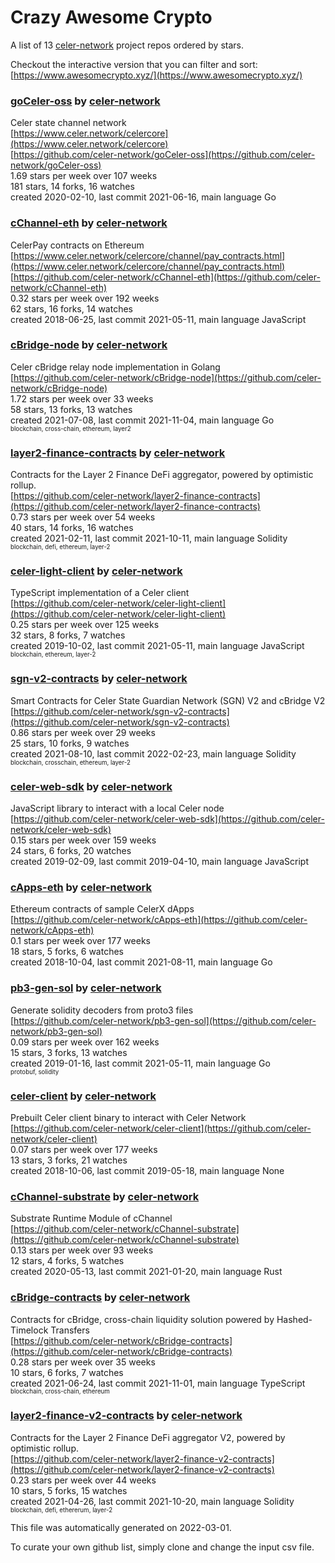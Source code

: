 # Crazy Awesome Crypto
A list of 13 [celer-network](https://github.com/celer-network) project repos ordered by stars.  

Checkout the interactive version that you can filter and sort: 
[https://www.awesomecrypto.xyz/](https://www.awesomecrypto.xyz/)  


### [goCeler-oss](https://github.com/celer-network/goCeler-oss) by [celer-network](https://github.com/celer-network)  
Celer state channel network  
[https://www.celer.network/celercore](https://www.celer.network/celercore)  
[https://github.com/celer-network/goCeler-oss](https://github.com/celer-network/goCeler-oss)  
1.69 stars per week over 107 weeks  
181 stars, 14 forks, 16 watches  
created 2020-02-10, last commit 2021-06-16, main language Go  


### [cChannel-eth](https://github.com/celer-network/cChannel-eth) by [celer-network](https://github.com/celer-network)  
CelerPay contracts on Ethereum  
[https://www.celer.network/celercore/channel/pay_contracts.html](https://www.celer.network/celercore/channel/pay_contracts.html)  
[https://github.com/celer-network/cChannel-eth](https://github.com/celer-network/cChannel-eth)  
0.32 stars per week over 192 weeks  
62 stars, 16 forks, 14 watches  
created 2018-06-25, last commit 2021-05-11, main language JavaScript  


### [cBridge-node](https://github.com/celer-network/cBridge-node) by [celer-network](https://github.com/celer-network)  
Celer cBridge relay node implementation in Golang  
[https://github.com/celer-network/cBridge-node](https://github.com/celer-network/cBridge-node)  
1.72 stars per week over 33 weeks  
58 stars, 13 forks, 13 watches  
created 2021-07-08, last commit 2021-11-04, main language Go  
<sub><sup>blockchain, cross-chain, ethereum, layer2</sup></sub>


### [layer2-finance-contracts](https://github.com/celer-network/layer2-finance-contracts) by [celer-network](https://github.com/celer-network)  
Contracts for the Layer 2 Finance DeFi aggregator, powered by optimistic rollup.  
[https://github.com/celer-network/layer2-finance-contracts](https://github.com/celer-network/layer2-finance-contracts)  
0.73 stars per week over 54 weeks  
40 stars, 14 forks, 16 watches  
created 2021-02-11, last commit 2021-10-11, main language Solidity  
<sub><sup>blockchain, defi, ethereum, layer-2</sup></sub>


### [celer-light-client](https://github.com/celer-network/celer-light-client) by [celer-network](https://github.com/celer-network)  
TypeScript implementation of a Celer client  
[https://github.com/celer-network/celer-light-client](https://github.com/celer-network/celer-light-client)  
0.25 stars per week over 125 weeks  
32 stars, 8 forks, 7 watches  
created 2019-10-02, last commit 2021-05-11, main language JavaScript  
<sub><sup>blockchain, ethereum, layer-2</sup></sub>


### [sgn-v2-contracts](https://github.com/celer-network/sgn-v2-contracts) by [celer-network](https://github.com/celer-network)  
Smart Contracts for Celer State Guardian Network (SGN) V2 and cBridge V2  
[https://github.com/celer-network/sgn-v2-contracts](https://github.com/celer-network/sgn-v2-contracts)  
0.86 stars per week over 29 weeks  
25 stars, 10 forks, 9 watches  
created 2021-08-10, last commit 2022-02-23, main language Solidity  
<sub><sup>blockchain, crosschain, ethereum, layer-2</sup></sub>


### [celer-web-sdk](https://github.com/celer-network/celer-web-sdk) by [celer-network](https://github.com/celer-network)  
JavaScript library to interact with a local Celer node  
[https://github.com/celer-network/celer-web-sdk](https://github.com/celer-network/celer-web-sdk)  
0.15 stars per week over 159 weeks  
24 stars, 6 forks, 20 watches  
created 2019-02-09, last commit 2019-04-10, main language JavaScript  


### [cApps-eth](https://github.com/celer-network/cApps-eth) by [celer-network](https://github.com/celer-network)  
Ethereum contracts of sample CelerX dApps  
[https://github.com/celer-network/cApps-eth](https://github.com/celer-network/cApps-eth)  
0.1 stars per week over 177 weeks  
18 stars, 5 forks, 6 watches  
created 2018-10-04, last commit 2021-08-11, main language Go  


### [pb3-gen-sol](https://github.com/celer-network/pb3-gen-sol) by [celer-network](https://github.com/celer-network)  
Generate solidity decoders from proto3 files  
[https://github.com/celer-network/pb3-gen-sol](https://github.com/celer-network/pb3-gen-sol)  
0.09 stars per week over 162 weeks  
15 stars, 3 forks, 13 watches  
created 2019-01-16, last commit 2021-05-11, main language Go  
<sub><sup>protobuf, solidity</sup></sub>


### [celer-client](https://github.com/celer-network/celer-client) by [celer-network](https://github.com/celer-network)  
Prebuilt Celer client binary to interact with Celer Network  
[https://github.com/celer-network/celer-client](https://github.com/celer-network/celer-client)  
0.07 stars per week over 177 weeks  
13 stars, 3 forks, 21 watches  
created 2018-10-06, last commit 2019-05-18, main language None  


### [cChannel-substrate](https://github.com/celer-network/cChannel-substrate) by [celer-network](https://github.com/celer-network)  
Substrate Runtime Module of cChannel  
[https://github.com/celer-network/cChannel-substrate](https://github.com/celer-network/cChannel-substrate)  
0.13 stars per week over 93 weeks  
12 stars, 4 forks, 5 watches  
created 2020-05-13, last commit 2021-01-20, main language Rust  


### [cBridge-contracts](https://github.com/celer-network/cBridge-contracts) by [celer-network](https://github.com/celer-network)  
Contracts for cBridge, cross-chain liquidity solution powered by Hashed-Timelock Transfers  
[https://github.com/celer-network/cBridge-contracts](https://github.com/celer-network/cBridge-contracts)  
0.28 stars per week over 35 weeks  
10 stars, 6 forks, 7 watches  
created 2021-06-24, last commit 2021-11-01, main language TypeScript  
<sub><sup>blockchain, cross-chain, ethereum</sup></sub>


### [layer2-finance-v2-contracts](https://github.com/celer-network/layer2-finance-v2-contracts) by [celer-network](https://github.com/celer-network)  
Contracts for the Layer 2 Finance DeFi aggregator V2, powered by optimistic rollup.  
[https://github.com/celer-network/layer2-finance-v2-contracts](https://github.com/celer-network/layer2-finance-v2-contracts)  
0.23 stars per week over 44 weeks  
10 stars, 5 forks, 15 watches  
created 2021-04-26, last commit 2021-10-20, main language Solidity  
<sub><sup>blockchain, defi, ethererum, layer-2</sup></sub>


This file was automatically generated on 2022-03-01.  

To curate your own github list, simply clone and change the input csv file.  